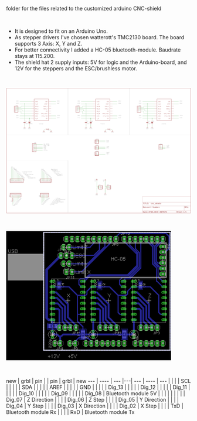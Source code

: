 folder for the files related to the customized arduino CNC-shield
<p>&nbsp;</p>


- It is designed to fit on an Arduino Uno.    
- As stepper drivers I've chosen watterott's TMC2130 board. The board supports 3 Axis: X, Y and Z.    
- For better connectivity I added a HC-05 bluetooth-module. Baudrate stays at 115.200.    
- The shield hat 2 supply inputs: 5V for logic and the Arduino-board, and 12V for the steppers and the ESC/brushless motor.    


<p>&nbsp;</p>
<img src="schematic.png">


<p>&nbsp;</p>
<img src="layout.png">


<p>&nbsp;</p>
new | grbl | pin |   | pin |  grbl  | new
--- | ---- | --- |---| ---  |  ----  | ---
    |      |   |     | SCL |
    |      |   |     | SDA |
    |      |   |     | AREF |
    |      |   |     | GND |
    |      |   |     | Dig_13 |
    |      |   |     | Dig_12 |
    |      |   |     | Dig_11 |
    |      |   |     | Dig_10 |
    |      |   |     | Dig_09 |
    |      |   |     | Dig_08 | Bluetooth module 5V
    |      |   |     |        |
    |      |   |     | Dig_07 | Z Direction
    |      |   |     | Dig_06 | Z Step
    |      |   |     | Dig_05 | Y Direction
    |      |   |     | Dig_04 | Y Step
    |      |   |     | Dig_03 | X Direction
    |      |   |     | Dig_02 | X Step
    |      |   |     | TxD | Bluetooth module Rx
    |      |   |     | RxD | Bluetooth module Tx


